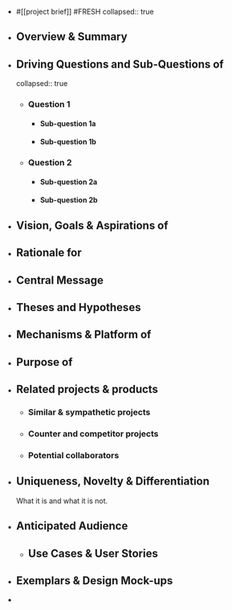 - #[[project brief]] #FRESH
  collapsed:: true
- ## Overview & Summary
- ## Driving Questions and Sub-Questions of
  collapsed:: true
	- ### Question 1
		- #### Sub-question 1a
		- #### Sub-question 1b
	- ### Question 2
		- #### Sub-question 2a
		- #### Sub-question 2b
- ## Vision, Goals & Aspirations of
- ## Rationale for
- ## Central Message
- ## Theses and Hypotheses
- ## Mechanisms & Platform of
- ## Purpose of
- ## Related projects & products
	- ### Similar & sympathetic projects
	- ### Counter and competitor projects
	- ### Potential collaborators
- ## Uniqueness, Novelty & Differentiation
  What it is and what it is not.
- ## Anticipated Audience
	- ## Use Cases & User Stories
- ## Exemplars & Design Mock-ups
-